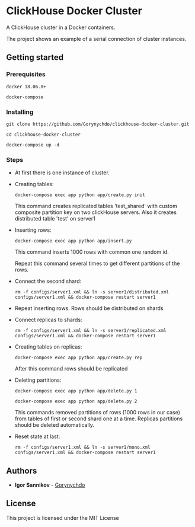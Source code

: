 # ClickHouse Docker Cluster

A ClickHouse cluster in a Docker containers.

The project shows an example of a serial connection of cluster instances.

## Getting started

### Prerequisites

`docker 18.06.0+`

`docker-compose`

### Installing

`git clone https://github.com/Gorynychdo/clickhouse-docker-cluster.git`

`cd clickhouse-docker-cluster`

`docker-compose up -d`

### Steps

* At first there is one instance of cluster.

* Creating tables:

    `docker-compose exec app python app/create.py init`

    This command creates replicated tables 'test_shared' with custom
    composite partition key on two clickHouse servers.
    Also it creates distributed table 'test' on server1

* Inserting rows:

  `docker-compose exec app python app/insert.py`

  This command inserts 1000 rows with common one random id.

  Repeat this command several times to get different partitions of the
  rows.

* Connect the second shard:

    `rm -f configs/server1.xml && ln -s server1/distributed.xml
    configs/server1.xml && docker-compose restart server1`

* Repeat inserting rows. Rows should be distributed on shards

* Connect replicas to shards:

    `rm -f configs/server1.xml && ln -s server1/replicated.xml
    configs/server1.xml && docker-compose restart server1`

* Creating tables on replicas:

  `docker-compose exec app python app/create.py rep`

  After this command rows should be replicated

* Deleting partitions:

  `docker-compose exec app python app/delete.py 1`

  `docker-compose exec app python app/delete.py 2`

  This commands removed partitions of rows (1000 rows in our case) from
  tables of first or second shard one at a time. Replicas partitions
  should be deleted automatically.

* Reset state at last:

    `rm -f configs/server1.xml && ln -s server1/mono.xml
    configs/server1.xml && docker-compose restart server1`

## Authors

* **Igor Sannikov** - [Gorynychdo](https://github.com/Gorynychdo)

## License

This project is licensed under the MIT License
